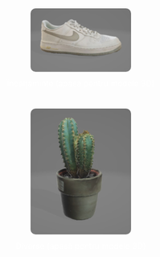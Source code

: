<!DOCTYPE html>
<html lang="en">
<head>
    <meta charset="UTF-8">
    <meta name="viewport" content="width=device-width, initial-scale=1.0">
    <title>Modele AR Showcase</title>
    <style>
        body {
            margin: 0;
            padding: 0;
            background-image: url('fundal.jpg');
            background-size: cover;
            display: flex;
            flex-direction: column;
            align-items: center;
            justify-content: center;
            height: 100vh;
        }
        .image-link {
            display: flex;
            flex-direction: column;
            align-items: center;
            margin: 20px;
        }
        img {
            width: 200px; /* Sau orice altă dimensiune */
            height: auto;
            border-radius: 10px; /* Opțional, pentru colțuri rotunjite */
            transition: transform 0.2s; /* Animație pentru efect de hover */
        }
        img:hover {
            transform: scale(1.05); /* Mărește imaginea puțin când utilizatorul trece cu mouse-ul peste */
        }
        .image-text {
            margin-top: 10px;
            text-align: center;
            color: white; /* Schimbă culoarea textului dacă este necesar pentru a se potrivi cu fundalul */
            font-size: 16px; /* Ajustează mărimea textului după preferințe */
        }
    </style>
</head>
<body>

<div class="image-link">
    <a href="https://augmentedrealityweb.github.io/Produse/">
        <img src="AirForce 1.jpg" alt="AirForce 1">
    </a>
    <div class="image-text">Încălțăminte (apasă pentru modele 3D)</div>
</div>

<div class="image-link">
    <a href="https://augmentedrealityweb.github.io/produse2/">
        <img src="Cactus.jpg" alt="Cactus">
    </a>
    <div class="image-text">Diverse (apasă pentru modele 3D)</div>
</div>

</body>
</html>
